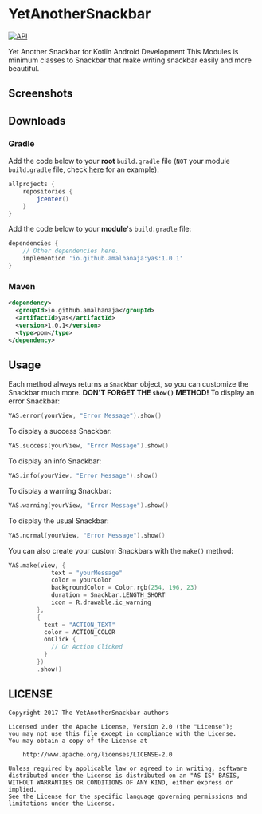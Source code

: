 # YetAnotherSnackbar
[![API](https://img.shields.io/badge/API-14%2B-brightgreen.svg?style=flat)](https://android-arsenal.com/api?level=14)

Yet Another Snackbar for Kotlin Android Development
This Modules is minimum classes to Snackbar that make writing snackbar easily and more beautiful.

## Screenshots

## Downloads

### Gradle

Add the code below to your **root** `build.gradle` file (`NOT` your module `build.gradle` file, check [here](./build.gradle) for an example).

```groovy
allprojects {
    repositories {
        jcenter()
    }
}
```

Add the code below to your **module**'s `build.gradle` file:

```groovy
dependencies {
	// Other dependencies here.
	implemention 'io.github.amalhanaja:yas:1.0.1'
}
```

### Maven

```xml
<dependency>
  <groupId>io.github.amalhanaja</groupId>
  <artifactId>yas</artifactId>
  <version>1.0.1</version>
  <type>pom</type>
</dependency>
```

## Usage

Each method always returns a `Snackbar` object, so you can customize the Snackbar much more. **DON'T FORGET THE `show()` METHOD!**
To display an error Snackbar:

``` kotlin
YAS.error(yourView, "Error Message").show()
```
To display a success Snackbar:

``` kotlin
YAS.success(yourView, "Error Message").show()
```
To display an info Snackbar:

``` kotlin
YAS.info(yourView, "Error Message").show()
```
To display a warning Snackbar:

``` kotlin
YAS.warning(yourView, "Error Message").show()
```
To display the usual Snackbar:

``` kotlin
YAS.normal(yourView, "Error Message").show()
```

You can also create your custom Snackbars with the `make()` method:
``` kotlin
YAS.make(view, {
            text = "yourMessage"
            color = yourColor
            backgroundColor = Color.rgb(254, 196, 23)
            duration = Snackbar.LENGTH_SHORT
            icon = R.drawable.ic_warning
        }, 
        { 
          text = "ACTION_TEXT"
          color = ACTION_COLOR
          onClick {
            // On Action Clicked
          }
        })
        .show()
```

## LICENSE

    Copyright 2017 The YetAnotherSnackbar authors

    Licensed under the Apache License, Version 2.0 (the "License");
    you may not use this file except in compliance with the License.
    You may obtain a copy of the License at

        http://www.apache.org/licenses/LICENSE-2.0

    Unless required by applicable law or agreed to in writing, software
    distributed under the License is distributed on an "AS IS" BASIS,
    WITHOUT WARRANTIES OR CONDITIONS OF ANY KIND, either express or implied.
    See the License for the specific language governing permissions and
    limitations under the License.
